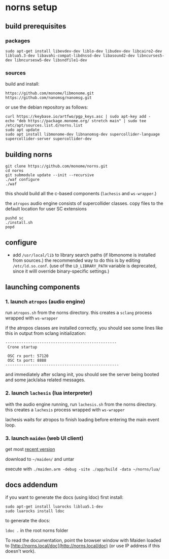 # norns setup

## build prerequisites

### packages
```
sudo apt-get install libevdev-dev liblo-dev libudev-dev libcairo2-dev liblua5.3-dev libavahi-compat-libdnssd-dev libasound2-dev libncurses5-dev libncursesw5-dev libsndfile1-dev
```

### sources

build and install:

```
https://github.com/monome/libmonome.git
https://github.com/nanomsg/nanomsg.git
```

or use the debian repository as follows:

```
curl https://keybase.io/artfwo/pgp_keys.asc | sudo apt-key add -
echo "deb https://package.monome.org/ stretch main" | sudo tee /etc/apt/sources.list.d/norns.list
sudo apt update
sudo apt install libmonome-dev libnanomsg-dev supercollider-language supercollider-server supercollider-dev
```

## building norns

```
git clone https://github.com/monome/norns.git
cd norns
git submodule update --init --recursive
./waf configure
./waf
```

this should build all the c-based components (`lachesis` and `ws-wrapper`.)

the `atropos` audio engine consists of supercollider classes. copy files to the default location for user SC extensions

```
pushd sc
./install.sh
popd
```

## configure

- add `/usr/local/lib` to library search paths (if libmonome is installed from sources.)
the recommended way to do this is by editing `/etc/ld.so.conf`. (use of the `LD_LIBRARY_PATH` variable is deprecated, since it willl override binary-specific settings.)


## launching components

### 1. launch `atropos` (audio engine)

run `atropos.sh` from the norns directory. this creates a `sclang` process wrapped with `ws-wrapper`

if the atropos classes are installed correctly, you should see some lines like this in output from sclang initialization:

```
-------------------------------------------------
 Crone startup

 OSC rx port: 57120
 OSC tx port: 8888
--------------------------------------------------
```

and immediately after sclang init, you should see the server being booted and some jack/alsa related messages.

### 2. launch `lachesis` (lua interpreter)

with the audio engine running, run `lachesis.sh` from the norns directory. this creates a `lachesis` process wrapped with `ws-wrapper`

lachesis waits for atropos to finish loading before entering the main event loop.

### 3. launch `maiden` (web UI client)

get most [recent version](https://github.com/monome/maiden/releases)

download to `~/maiden/` and untar

execute with `./maiden.arm -debug -site ./app/build -data ~/norns/lua/`


## docs addendum

if you want to generate the docs (using ldoc) first install:

```
sudo apt-get install luarocks liblua5.1-dev
sudo luarocks install ldoc
```

to generate the docs:

`ldoc .` in the root norns folder

To read the documentation, point the browser window with Maiden loaded to [http://norns.local/doc](http://norns.local/doc) (or use IP address if this doesn't work).
